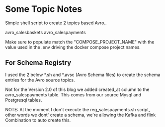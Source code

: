 # Some Topic Notes

Simple shell script to create 2 topics based Avro..

avro_salesbaskets
avro_salespayments

Make sure to populate match the "COMPOSE_PROJECT_NAME" with the value used in the .env driving the docker compose project names.

## For Schema Registry

I used the 2 below *.sh and *.avsc (Avro Schema files) to create the schema entries for the Avro source topics.

Not for the Version 2.0 of this blog we added created_at column to the avro_salespayments table. This comes from our source Mysql and Postgresql tables. 

NOTE: At the moment I don't execute the reg_salespayments.sh script, other words we dont' create a schema, we're allowing the Kafka and flink Combination to auto create this.